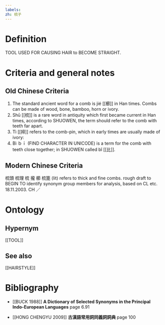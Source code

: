 ```yaml
---
labels: 
zh: 梳子
---
```


# Definition
TOOL USED FOR CAUSING HAIR to BECOME STRAIGHT.
# Criteria and general notes
## Old Chinese Criteria
1. The standard ancient word for a comb is jié [[櫛]] in Han times. Combs can be made of wood, bone, bamboo, horn or ivory.
2. Shū [[梳]] is a rare word in antiquity which first became current in Han times, according to SHUOWEN, the term should refer to the comb with teeth far apart.
3. Tì [[揥]] refers to the comb-pin, which in early times are usually made of ivory:
4. Bì ｂｉ (FIND CHARACTER IN UNICODE) is a term for the comb with teeth close together; in SHUOWEN called bǐ [[比]].
## Modern Chinese Criteria
梳頭
梳理
梳
攏
櫛
梳篦 (lit) refers to thick and fine combs.
rough draft to BEGIN TO identify synonym group members for analysis, based on CL etc. 18.11.2003. CH ／
# Ontology

## Hypernym
[[TOOL]]
## See also
[[HAIRSTYLE]]
# Bibliography
- [[BUCK 1988]]
**A Dictionary of Selected Synonyms in the Principal Indo-European Languages** page 6.91

- [[HONG CHENGYU 2009]]
**古漢語常用詞同義詞詞典** page 100
